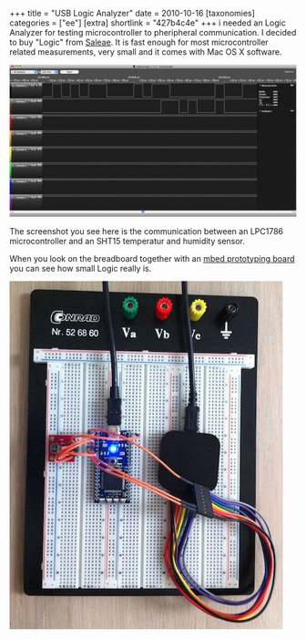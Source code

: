 +++
title = "USB Logic Analyzer"
date = 2010-10-16
[taxonomies]
categories = ["ee"]
[extra]
shortlink = "427b4c4e"
+++
i needed an Logic Analyzer for testing microcontroller to pheripheral communication. I decided to buy "Logic" from [Saleae](https://www.saleae.com).
It is fast enough for most microcontroller related measurements, very small and it comes with Mac OS X software.

<!-- more -->

![Saleae Logic Analyzer](logicanalyzer2.png)

The screenshot you see here is the communication between an LPC1786 microcontroller and an SHT15 temperatur and humidity sensor.

When you look on the breadboard together with an [mbed prototyping board](http://mbed.org) you can see how small Logic really is.

![Saleae Logic Analyzer](logicanalyzer1.jpg)


